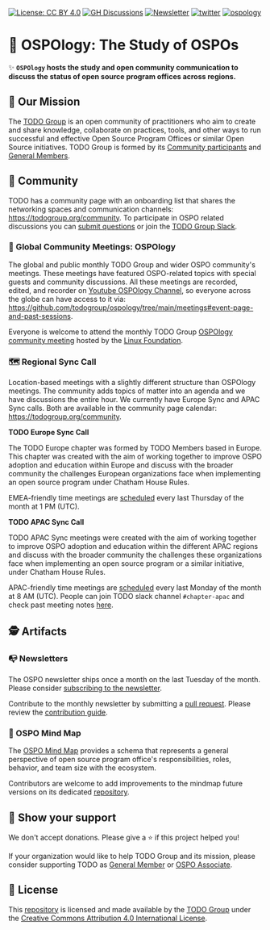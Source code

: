 [![License: CC BY 4.0](https://img.shields.io/badge/License-CC_BY_4.0-lightgrey.svg)](https://creativecommons.org/licenses/by/4.0/)
[![GH Discussions](https://img.shields.io/badge/OSPO-Discussions-green)](https://github.com/todogroup/ospology/discussions)
[![Newsletter](https://img.shields.io/badge/OSPO-Newsletter-%2300FFFF)](https://www.getrevue.co/profile/osponews)
[![twitter](https://img.shields.io/twitter/follow/todogroup?style=social)](https://twitter.com/todogroup)
[![ospology](https://img.shields.io/youtube/channel/subscribers/UCi-ELHAwzoYZvAs4FH-ShaA?style=social)](https://www.youtube.com/channel/UCi-ELHAwzoYZvAs4FH-ShaA)

# 📖 OSPOlogy: The Study of OSPOs

✨ **`OSPOlogy` hosts the study and open community communication to discuss the status of open source program offices across regions.**

## 🚀 Our Mission

The [TODO Group](https://todogroup.org) is an open community of practitioners who aim to create and share knowledge, collaborate on practices, tools, and other ways to run successful and effective Open Source Program Offices or similar Open Source initiatives. TODO Group is formed by its [Community participants](https://todogroup.org/community) and [General Members](https://todogroup.org/members).

## 🦺 Community

TODO has a community page with an onboarding list that shares the networking spaces and communication channels: https://todogroup.org/community. To participate in OSPO related discussions you can [submit questions](https://github.com/todogruop/ospology/discussions) or join the [TODO Group Slack](https://join.slack.com/t/thetodogroup/shared_invite/zt-169ok18cz-Pi6tpVHTeW9254d1FpkLew). 

### 🔭 Global Community Meetings: OSPOlogy

The global and public monthly TODO Group and wider OSPO community's meetings. These meetings have featured OSPO-related topics with special guests and community discussions. All these meetings are recorded, edited, and recorder on [Youtube OSPOlogy Channel](https://www.youtube.com/channel/UCi-ELHAwzoYZvAs4FH-ShaA), so everyone across the globe can have access to it via: https://github.com/todogroup/ospology/tree/main/meetings#event-page-and-past-sessions.

Everyone is welcome to attend the monthly TODO Group [OSPOlogy community meeting](https://community.linuxfoundation.org/todo-group/) hosted by the [Linux Foundation](https://linuxfoundation.org).


### 🗺 Regional Sync Call

Location-based meetings with a slightly different structure than OSPOlogy meetings. The community adds topics of matter into an agenda and we have discussions the entire hour. We currently have Europe Sync and APAC Sync calls. Both are available in the community page calendar: https://todogroup.org/community.

**TODO Europe Sync Call**

The TODO Europe chapter was formed by TODO Members based in Europe. This chapter was created with the aim of working together to improve OSPO adoption and education within Europe and discuss with the broader community the challenges European organizations face when implementing an open source program under Chatham House Rules.

EMEA-friendly time meetings are [scheduled](https://community.linuxfoundation.org/todo-group-europe/) every last Thursday of the month at 1 PM (UTC).

**TODO APAC Sync Call**

TODO APAC Sync meetings were created with the aim of working together to improve OSPO adoption and education within the different APAC regions and discuss with the broader community the challenges these organizations face when implementing an open source program or a similar initiative, under Chatham House Rules.

APAC-friendly time meetings are [scheduled](ttps://todogroup.org/community/) every last Monday of the month at 8 AM (UTC). People can join TODO slack channel `#chapter-apac` and check past meeting notes [here](https://github.com/todogroup/ospology/tree/main/meetings/Sync%20Chapters/APAC-notes).


## 🕵️ Artifacts

### 📭 Newsletters

The OSPO newsletter ships once a month on the last Tuesday of the month. Please consider [subscribing to the newsletter](https://www.getrevue.co/profile/osponews).

Contribute to the monthly newsletter by submitting a [pull request](https://github.com/todogroup/ospology/compare). Please review the [contribution guide](https://github.com/todogroup/ospology/tree/main/newsletter#how-to-contribute-to-osponews).

### 🧭 OSPO Mind Map

The [OSPO Mind Map](https://ospomindmap.todogroup.org/) provides a schema that represents
a general perspective of open source program office's responsibilities, roles, behavior, and team size with the ecosystem.

Contributors are welcome to add improvements to the mindmap future versions on its dedicated [repository](https://github.com/todogroup/ospology/tree/main/ospo-mindmap).

## 💫 Show your support

We don't accept donations. Please give a ⭐️ if this project helped you!

If your organization would like to help TODO Group and its mission, please consider supporting TODO as [General Member](https://todogroup.org/join/) or [OSPO Associate](https://github.com/todogroup/governance/blob/main/OSPO-Associate-Program.md).

## 📝 License

This [repository](https://github.com/todogroup/ospology) is licensed and made available by the [TODO Group](https://todogroup.org) under the [Creative Commons Attribution 4.0 International License](./LICENSE).
